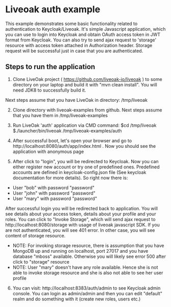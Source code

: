 Liveoak auth example
====================
This example demonstrates some basic functionality related to authentication to Keycloak/Liveoak. It's simple Javascript application, which you can use to login
into Keycloak and obtain OAuth access token in JWT format from Keycloak. You can also try to send ajax request to 'storage' resource with access token attached in Authorization header.
Storage request will be successful just in case that you are authenticated.

Steps to run the application
----------------------------
1. Clone LiveOak project ( https://github.com/liveoak-io/liveoak ) to some directory on your laptop and build it with "mvn clean install".
You will need JDK8 to successfully build it.

Next steps assume that you have LiveOak in directory: /tmp/liveoak

2. Clone directory with liveoak-examples from github. Next steps assume that you have them in /tmp/liveoak-examples

3. Run LiveOak 'auth' application via CMD command:
$cd /tmp/liveoak
$./launcher/bin/liveoak /tmp/liveoak-examples/auth

4. After successful boot, let's open your browser and go to http://localhost:8080/auth/app/index.html . Now you should see the application with anonymous page

5. After click to "login", you will be redirected to Keycloak. Now you can either register new account or try one of predefined ones.
Predefined accounts are defined in keycloak-config.json file (See keycloak documentation for more details). So right now there is:
- User "bob" with password "password"
- User "john" with password "password"
- User "mary" with password "password"

After successful login you will be redirected back to application. You will see details about your access token, details about your profile and your roles.
You can click to "Invoke Storage", which will send ajax request to http://localhost:8080/storage with usage of liveoak javascript SDK.
If you are not authenticated, you will see 401 error. In other case, you will see content of storage resource.

- NOTE: For invoking storage resource, there is assumption that you have MongoDB up and running on localhost, port 27017 and you have database "mboss" available. Otherwise you will likely see error 500 after click to "storage" resource
- NOTE: User "mary" doesn't have any role available. Hence she is not able to invoke storage resource and she is also not able to see her user profile

6. You can visit: http://localhost:8383/auth/admin to see Keycloak admin console. You can login as admin/admin and then you can edit "default" realm and do something with it (create new roles, users etc.)

